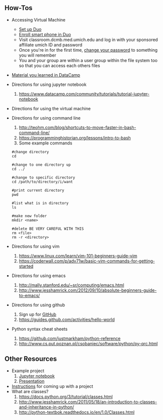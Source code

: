 ## How-Tos  

- Accessing Virtual Machine 
  * [Set up Duo](https://www.safecomputing.umich.edu/two-factor-authentication)
  * [Enroll smart phone in Duo](https://documentation.its.umich.edu/2fa/enroll-smartphone-or-tablet-duo)
  * Visit classroom.dcmb.med.umich.edu and log in with your sponsored affiliate umich ID and password
  * Once you're in for the first time, [change your password](https://documentation.its.umich.edu/node/240) to something you will remember
  * You and your group are within a user group within the file system too so that you can access each others files
  

- [Material you learned in DataCamp](https://docs.google.com/document/d/1kRYLVXATEQqqjyLVpLc1LIXsaxPoVe0vlP6qOxNvjR8/edit?usp=sharing)

- Directions for using jupyter notebook 
  1. https://www.datacamp.com/community/tutorials/tutorial-jupyter-notebook  
  
- Directions for using the virtual machine
  
- Directions for using command line
  1. http://teohm.com/blog/shortcuts-to-move-faster-in-bash-command-line/
  2. https://programminghistorian.org/lessons/intro-to-bash
  3. Some example commands
  ```
  #change directory
  cd 
  
  #change to one directory up
  cd ../ 
  
  #change to specific directory
  cd /path/to/directory/i/want
  
  #print current directory
  pwd
  
  #list what is in directory
  ls
  
  #make new folder
  mkdir <name>
  
  #delete BE VERY CAREFUL WITH THIS
  rm <file>
  rm -r <directory>
  ```
 
- Directions for using vim
  1. https://www.linux.com/learn/vim-101-beginners-guide-vim
  2. https://coderwall.com/p/adv71w/basic-vim-commands-for-getting-started

- Directions for using emacs
  1. http://mally.stanford.edu/~sr/computing/emacs.html
  2. http://www.jesshamrick.com/2012/09/10/absolute-beginners-guide-to-emacs/
  
- Directions for using github
  1. Sign up for [GitHub](www.github.com/join)
  2. https://guides.github.com/activities/hello-world
  
- Python syntax cheat sheets
  1. https://github.com/justmarkham/python-reference
  2. http://www.cs.put.poznan.pl/csobaniec/software/python/py-qrc.html

## Other Resources
- Example project 
  1. [Jupyter notebook](../20171202-gwc_exampleProject_movieLikes.ipynb)
  2. [Presentation](../project_example.pdf)
- [Instructions](../Capstone_Project_Instructions.pdf) for coming up with a project
- What are classes?
  1. https://docs.python.org/3/tutorial/classes.html
  2. http://www.jesshamrick.com/2011/05/18/an-introduction-to-classes-and-inheritance-in-python/
  3. http://python-textbok.readthedocs.io/en/1.0/Classes.html
